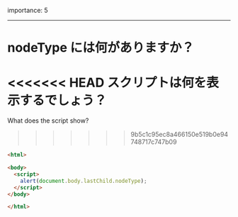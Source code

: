 importance: 5

---

# nodeType には何がありますか？

<<<<<<< HEAD
スクリプトは何を表示するでしょう？
=======
What does the script show?
>>>>>>> 9b5c1c95ec8a466150e519b0e94748717c747b09

```html
<html>

<body>
  <script>
    alert(document.body.lastChild.nodeType);
  </script>
</body>

</html>
```
